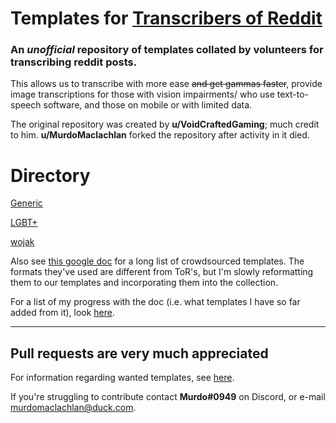 # Templates for [Transcribers of Reddit](https://reddit.com/r/transcribersofreddit)

### An ***unofficial*** repository of templates collated by volunteers for transcribing reddit posts. 

This allows us to transcribe with more ease ~~and get gammas faster~~, provide image transcriptions for those with vision impairments/ who use text-to-speech software, and those on mobile or with limited data.

The original repository was created by **u/VoidCraftedGaming**; much credit to him. **u/MurdoMaclachlan** forked the repository after activity in it died.

# Directory

[Generic](generic/README.md)

[LGBT+](lgbtplus/README.md)

[wojak](wojak/README.md)

Also see [this google doc](https://docs.google.com/document/d/1COYykgomeJ5CPIPo8zhb8-Z-qUrMH1hUH4VYM3pG6bM/edit) for a long list of crowdsourced templates. The formats they've used are different from ToR's, but I'm slowly reformatting them to our templates and incorporating them into the collection.

For a list of my progress with the doc (i.e. what templates I have so far added from it), look [here](https://github.com/MurdoMaclachlan/ToR-Repost-Collection/blob/master/GOOGLE_DOC.md).

---

## Pull requests are very much appreciated

For information regarding wanted templates, see [here](https://github.com/MurdoMaclachlan/ToR-Repost-Collection/blob/master/WANTED_TEMPLATES.md).

If you're struggling to contribute contact **Murdo#0949** on Discord, or e-mail murdomaclachlan@duck.com.
